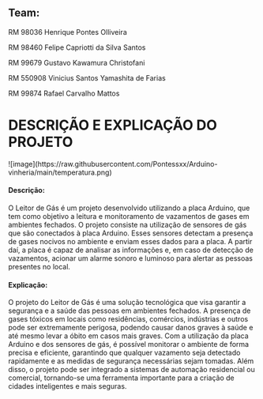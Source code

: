 <h2>Team:</h2>
<p>RM 98036 Henrique Pontes Olliveira</p>
<p>RM 98460 Felipe Capriotti da Silva Santos</p>
<p>RM 99679 Gustavo Kawamura Christofani</p>
<p>RM 550908 Vinicius Santos Yamashita de Farias</p>
<p>RM 99874 Rafael Carvalho Mattos</p>

<h1>DESCRIÇÃO E EXPLICAÇÃO DO PROJETO</h1>
![image](https://raw.githubusercontent.com/Pontessxx/Arduino-vinheria/main/temperatura.png)
<h4>Descrição:</h4>
O Leitor de Gás é um projeto desenvolvido utilizando a placa Arduino, que tem como objetivo a leitura e monitoramento de vazamentos de gases em ambientes fechados.
O projeto consiste na utilização de sensores de gás que são conectados à placa Arduino. Esses sensores detectam a presença de gases nocivos no ambiente e enviam esses dados para a placa. A partir daí, a placa é capaz de analisar as informações e, em caso de detecção de vazamentos, acionar um alarme sonoro e luminoso para alertar as pessoas presentes no local.

<h4>Explicação:</h4>
O projeto do Leitor de Gás é uma solução tecnológica que visa garantir a segurança e a saúde das pessoas em ambientes fechados. A presença de gases tóxicos em locais como residências, comércios, indústrias e outros pode ser extremamente perigosa, podendo causar danos graves à saúde e até mesmo levar a óbito em casos mais graves.
Com a utilização da placa Arduino e dos sensores de gás, é possível monitorar o ambiente de forma precisa e eficiente, garantindo que qualquer vazamento seja detectado rapidamente e as medidas de segurança necessárias sejam tomadas.
Além disso, o projeto pode ser integrado a sistemas de automação residencial ou comercial, tornando-se uma ferramenta importante para a criação de cidades inteligentes e mais seguras.

